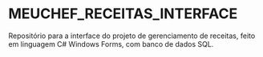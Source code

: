 # MEUCHEF_RECEITAS_INTERFACE
Repositório para a interface do projeto de gerenciamento de receitas, feito em linguagem C# Windows Forms, com banco de dados SQL.
